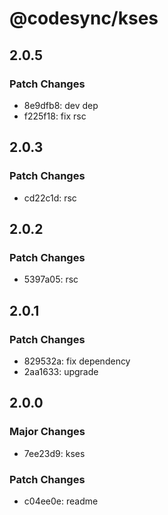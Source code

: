 # @codesync/kses

## 2.0.5

### Patch Changes

- 8e9dfb8: dev dep
- f225f18: fix rsc

## 2.0.3

### Patch Changes

- cd22c1d: rsc

## 2.0.2

### Patch Changes

- 5397a05: rsc

## 2.0.1

### Patch Changes

- 829532a: fix dependency
- 2aa1633: upgrade

## 2.0.0

### Major Changes

- 7ee23d9: kses

### Patch Changes

- c04ee0e: readme

